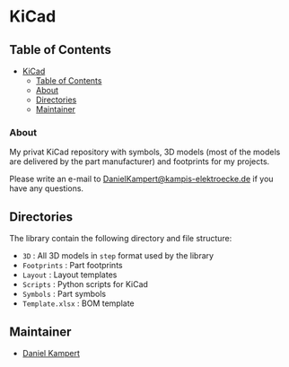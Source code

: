 # KiCad

## Table of Contents

- [KiCad](#kicad)
  - [Table of Contents](#table-of-contents)
  - [About](#about)
  - [Directories](#directories)
  - [Maintainer](#maintainer)

### About

My privat KiCad repository with symbols, 3D models (most of the models are delivered by the part manufacturer) and footprints for my projects.

Please write an e-mail to [DanielKampert@kampis-elektroecke.de](DanielKampert@kampis-elektroecke.de) if you have any questions.

## Directories

The library contain the following directory and file structure:

- `3D` : All 3D models in `step` format used by the library
- `Footprints` : Part footprints
- `Layout` : Layout templates
- `Scripts` : Python scripts for KiCad
- `Symbols` : Part symbols
- `Template.xlsx` : BOM template

## Maintainer

- [Daniel Kampert](mailto:DanielKampert@kampis-elektroecke.de)
